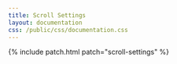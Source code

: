 ```yaml
---
title: Scroll Settings
layout: documentation
css: /public/css/documentation.css
---
```


{% include patch.html patch="scroll-settings" %}

